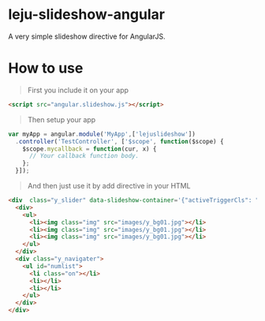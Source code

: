 # leju-slideshow-angular

A very simple slideshow directive for AngularJS.

# How to use

> First you include it on your app

```html
<script src="angular.slideshow.js"></script>
```

> Then setup your app

```javascript
var myApp = angular.module('MyApp',['lejuslideshow'])
  .controller('TestController', ['$scope', function($scope) {
    $scope.mycallback = function(cur, x) {
      // Your callback function body.
    };
  }]);
```

> And then just use it by add directive in your HTML

```html
<div  class="y_slider" data-slideshow-container='{"activeTriggerCls": "on", "play": true, "loop": true, "trigger": "#numlist", "callback": "mycallback"}'>
  <div>
    <ul>
      <li><img class="img" src="images/y_bg01.jpg"></li>
      <li><img class="img" src="images/y_bg01.jpg"></li>
      <li><img class="img" src="images/y_bg01.jpg"></li>
    </ul>  
  </div>
  <div class="y_navigater">
    <ul id="numlist">
      <li class="on"></li>
      <li></li>
      <li></li>
    </ul>
  </div>  
</div>
```
